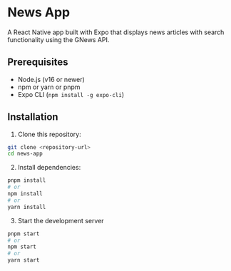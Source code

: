 # News App

A React Native app built with Expo that displays news articles with search functionality using the GNews API.

## Prerequisites

- Node.js (v16 or newer)
- npm or yarn or pnpm
- Expo CLI (`npm install -g expo-cli`)

## Installation

1. Clone this repository:

```bash
git clone <repository-url>
cd news-app
```

2. Install dependencies:

```bash
pnpm install
# or
npm install
# or 
yarn install
```

3. Start the development server

```bash
pnpm start
# or
npm start
# or
yarn start
```
